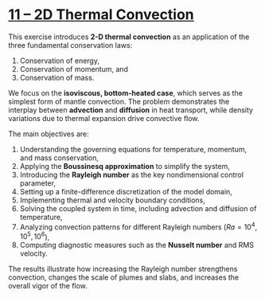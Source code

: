 # [11 – 2D Thermal Convection](https://github.com/GeoSci-FFM/GeoModBox.jl/blob/main/exercises/11_2D_Thermal_Convection_en.ipynb)

This exercise introduces **2-D thermal convection** as an application of the three fundamental conservation laws:  

1. Conservation of energy,  
2. Conservation of momentum, and  
3. Conservation of mass.  

We focus on the **isoviscous, bottom-heated case**, which serves as the simplest form of mantle convection. The problem demonstrates the interplay between **advection** and **diffusion** in heat transport, while density variations due to thermal expansion drive convective flow.  

The main objectives are:  

1. Understanding the governing equations for temperature, momentum, and mass conservation,  
2. Applying the **Boussinesq approximation** to simplify the system,  
3. Introducing the **Rayleigh number** as the key nondimensional control parameter,  
4. Setting up a finite-difference discretization of the model domain,  
5. Implementing thermal and velocity boundary conditions,  
6. Solving the coupled system in time, including advection and diffusion of temperature,  
7. Analyzing convection patterns for different Rayleigh numbers ($Ra = 10^4, 10^5, 10^6$),  
8. Computing diagnostic measures such as the **Nusselt number** and RMS velocity.  

The results illustrate how increasing the Rayleigh number strengthens convection, changes the scale of plumes and slabs, and increases the overall vigor of the flow.  


